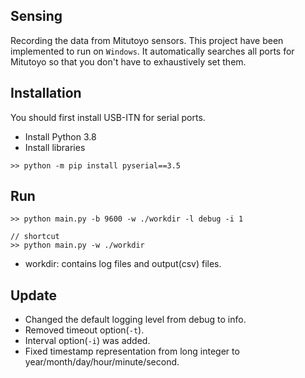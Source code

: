 ## Sensing
Recording the data from Mitutoyo sensors.
This project have been implemented to run on `Windows`.
It automatically searches all ports for Mitutoyo so that you don't have to exhaustively set them.

## Installation
You should first install USB-ITN for serial ports.

- Install Python 3.8
- Install libraries

```Shell
>> python -m pip install pyserial==3.5
```

## Run
```Shell
>> python main.py -b 9600 -w ./workdir -l debug -i 1

// shortcut
>> python main.py -w ./workdir
```

- workdir: contains log files and output(csv) files.


## Update
- Changed the default logging level from debug to info.
- Removed timeout option(`-t`).
- Interval option(`-i`) was added.
- Fixed timestamp representation from long integer to year/month/day/hour/minute/second.